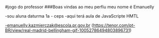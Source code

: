#jogo do professor
###Boas vindas ao meu perfiu
meu nome é Emanuelly

-sou aluna daturma 1a - ceps
-aqui terá aula de JavaScripte HMTL

-emanuelly.kazmierczak@escola.pr.gov.br
(https://tenor.com/pt-BR/view/real-madrid-bellingham-gif-10052786494803896731)
